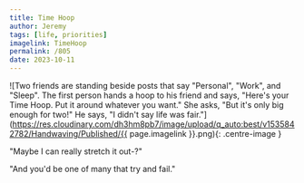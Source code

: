 ```yaml
---
title: Time Hoop
author: Jeremy
tags: [life, priorities]
imagelink: TimeHoop
permalink: /805
date: 2023-10-11
---
```


![Two friends are standing beside posts that say "Personal", "Work", and "Sleep". The first person hands a hoop to his friend and says, "Here's your Time Hoop. Put it around whatever you want." She asks, "But it's only big enough for two!" He says, "I didn't say life was fair."](https://res.cloudinary.com/dh3hm8pb7/image/upload/q_auto:best/v1535842782/Handwaving/Published/{{ page.imagelink }}.png){: .centre-image }

"Maybe I can really stretch it out-?"

"And you'd be one of many that try and fail."
